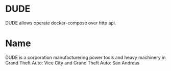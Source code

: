 # DUDE
DUDE allows operate docker-compose over http api.

# Name
DUDE is a corporation manufacturering power tools and heavy machinery in Grand Theft Auto: Vice City and Grand Theft Auto: San Andreas
